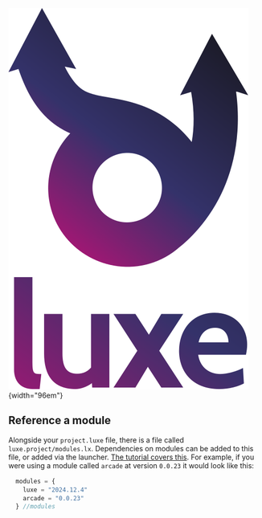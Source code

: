 ![](../images/luxe-dark.svg){width="96em"}

## Reference a module 

Alongside your `project.luxe` file, there is a file called `luxe.project/modules.lx`. Dependencies on modules can be added to this file, or added via the launcher. [The tutorial covers this](../tutorials/world/index.md/#using-the-module-in-a-project). For example, if you were using a module called `arcade` at version `0.0.23` it would look like this:

```js
  modules = {
    luxe = "2024.12.4"
    arcade = "0.0.23"
  } //modules
```
